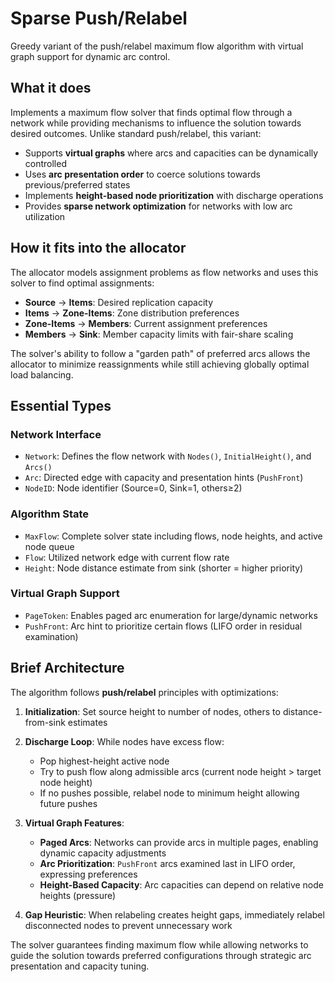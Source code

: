 # Sparse Push/Relabel

Greedy variant of the push/relabel maximum flow algorithm with virtual graph support for dynamic arc control.

## What it does

Implements a maximum flow solver that finds optimal flow through a network while providing mechanisms to influence the solution towards desired outcomes. Unlike standard push/relabel, this variant:

- Supports **virtual graphs** where arcs and capacities can be dynamically controlled
- Uses **arc presentation order** to coerce solutions towards previous/preferred states  
- Implements **height-based node prioritization** with discharge operations
- Provides **sparse network optimization** for networks with low arc utilization

## How it fits into the allocator

The allocator models assignment problems as flow networks and uses this solver to find optimal assignments:

- **Source** → **Items**: Desired replication capacity
- **Items** → **Zone-Items**: Zone distribution preferences  
- **Zone-Items** → **Members**: Current assignment preferences
- **Members** → **Sink**: Member capacity limits with fair-share scaling

The solver's ability to follow a "garden path" of preferred arcs allows the allocator to minimize reassignments while still achieving globally optimal load balancing.

## Essential Types

### Network Interface
- `Network`: Defines the flow network with `Nodes()`, `InitialHeight()`, and `Arcs()`
- `Arc`: Directed edge with capacity and presentation hints (`PushFront`)
- `NodeID`: Node identifier (Source=0, Sink=1, others≥2)

### Algorithm State  
- `MaxFlow`: Complete solver state including flows, node heights, and active node queue
- `Flow`: Utilized network edge with current flow rate
- `Height`: Node distance estimate from sink (shorter = higher priority)

### Virtual Graph Support
- `PageToken`: Enables paged arc enumeration for large/dynamic networks
- `PushFront`: Arc hint to prioritize certain flows (LIFO order in residual examination)

## Brief Architecture

The algorithm follows **push/relabel** principles with optimizations:

1. **Initialization**: Set source height to number of nodes, others to distance-from-sink estimates

2. **Discharge Loop**: While nodes have excess flow:
   - Pop highest-height active node  
   - Try to push flow along admissible arcs (current node height > target node height)
   - If no pushes possible, relabel node to minimum height allowing future pushes

3. **Virtual Graph Features**:
   - **Paged Arcs**: Networks can provide arcs in multiple pages, enabling dynamic capacity adjustments
   - **Arc Prioritization**: `PushFront` arcs examined last in LIFO order, expressing preferences
   - **Height-Based Capacity**: Arc capacities can depend on relative node heights (pressure)

4. **Gap Heuristic**: When relabeling creates height gaps, immediately relabel disconnected nodes to prevent unnecessary work

The solver guarantees finding maximum flow while allowing networks to guide the solution towards preferred configurations through strategic arc presentation and capacity tuning.